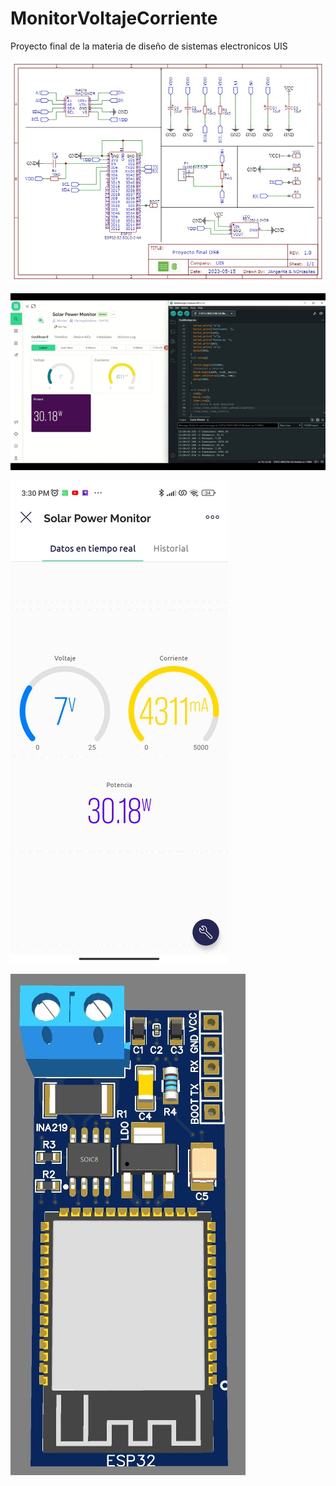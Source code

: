 # MonitorVoltajeCorriente
Proyecto final de la materia de diseño de sistemas electronicos UIS

![Imagen de WhatsApp 2023-06-02 a las 15.40.43.jpg](Monitor%20de%20voltaje%20y%20corriente%2038be29603a7d415d9824e9a2927ccd85/Imagen_de_WhatsApp_2023-06-02_a_las_15.40.43.jpg)

![Vídeo sin título ‐ Hecho con Clipchamp.gif](Monitor%20de%20voltaje%20y%20corriente%2038be29603a7d415d9824e9a2927ccd85/Vdeo_sin_ttulo__Hecho_con_Clipchamp.gif)

![VideoCel.gif](Monitor%20de%20voltaje%20y%20corriente%2038be29603a7d415d9824e9a2927ccd85/VideoCel.gif)

![Imagen de WhatsApp 2023-06-02 a las 15.40.43.jpg](Monitor%20de%20voltaje%20y%20corriente%2038be29603a7d415d9824e9a2927ccd85/Imagen_de_WhatsApp_2023-06-02_a_las_15.40.43%201.jpg)

